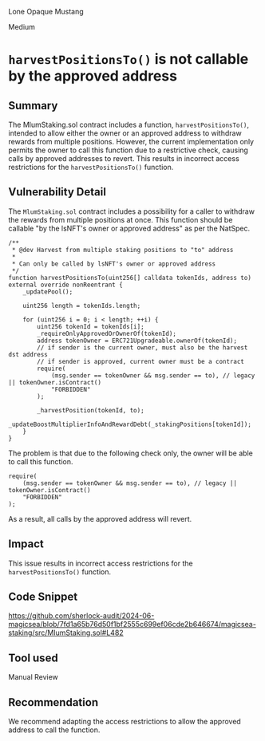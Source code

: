 Lone Opaque Mustang

Medium

# `harvestPositionsTo()` is not callable by the approved address

## Summary

The MlumStaking.sol contract includes a function, `harvestPositionsTo()`, intended to allow either the owner or an approved address to withdraw rewards from multiple positions. However, the current implementation only permits the owner to call this function due to a restrictive check, causing calls by approved addresses to revert. This results in incorrect access restrictions for the `harvestPositionsTo()` function.

## Vulnerability Detail

The `MlumStaking.sol` contract includes a possibility for a caller to withdraw the rewards from multiple positions at once. This function should be callable "by the lsNFT's owner or approved address" as per the NatSpec.

```solidity
/**
 * @dev Harvest from multiple staking positions to "to" address
 *
 * Can only be called by lsNFT's owner or approved address
 */
function harvestPositionsTo(uint256[] calldata tokenIds, address to) external override nonReentrant {
    _updatePool();

    uint256 length = tokenIds.length;

    for (uint256 i = 0; i < length; ++i) {
        uint256 tokenId = tokenIds[i];
        _requireOnlyApprovedOrOwnerOf(tokenId);
        address tokenOwner = ERC721Upgradeable.ownerOf(tokenId);
        // if sender is the current owner, must also be the harvest dst address
        // if sender is approved, current owner must be a contract
        require(
            (msg.sender == tokenOwner && msg.sender == to), // legacy || tokenOwner.isContract()
            "FORBIDDEN"
        );

        _harvestPosition(tokenId, to);
        _updateBoostMultiplierInfoAndRewardDebt(_stakingPositions[tokenId]);
    }
}
```

The problem is that due to the following check only, the owner will be able to call this function.

```solidity
require(
    (msg.sender == tokenOwner && msg.sender == to), // legacy || tokenOwner.isContract()
    "FORBIDDEN"
);
```

As a result, all calls by the approved address will revert.

## Impact

This issue results in incorrect access restrictions for the `harvestPositionsTo()` function.

## Code Snippet

https://github.com/sherlock-audit/2024-06-magicsea/blob/7fd1a65b76d50f1bf2555c699ef06cde2b646674/magicsea-staking/src/MlumStaking.sol#L482

## Tool used

Manual Review

## Recommendation

We recommend adapting the access restrictions to allow the approved address to call the function.
